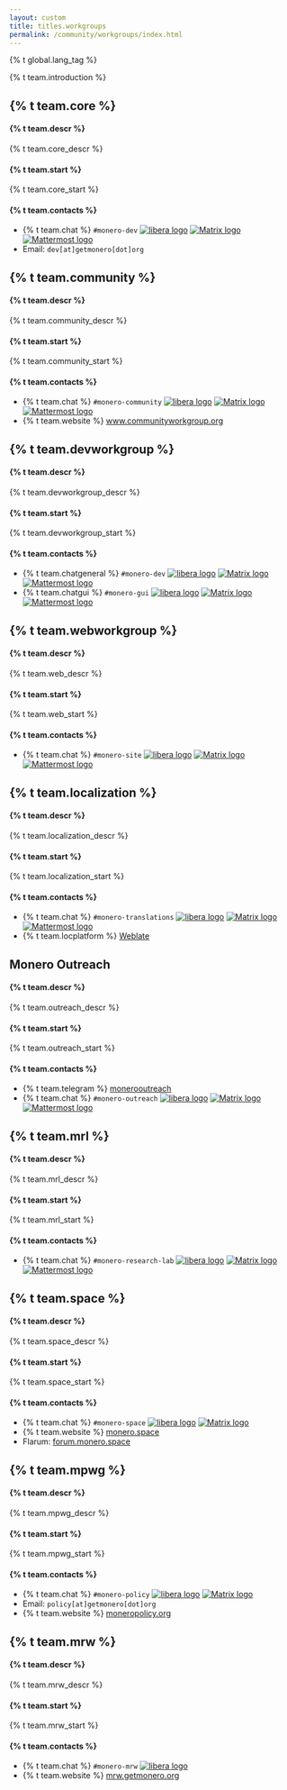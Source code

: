 ```yaml
---
layout: custom
title: titles.workgroups
permalink: /community/workgroups/index.html
---
```


{% t global.lang_tag %}
<div class="team">
  <div class="container description">
    <p>{% t team.introduction %}</p>
  </div>
  <section class="container">
    <div class="row">
      <div class="left half col-lg-6 col-md-6 col-sm-12 col-xs-12">
        <div class="info-block">
          <div class="row center-xs">
            <h2>{% t team.core %}</h2>
          </div>
          <h4>{% t team.descr %}</h4>
          <p>{% t team.core_descr %}</p>
          <h4>{% t team.start %}</h4>
          <p>{% t team.core_start %}</p>
          <h4>{% t team.contacts %}</h4>
          <ul class="logo">
            <li>{% t team.chat %} <code>#monero-dev</code> <a class="chats-img" href="irc://irc.libera.chat/#monero-dev"><img class="libera" src="/img/libera.svg" title="libera" alt="libera logo"></a> <a class="chats-img" href="https://matrix.to/#/#monero-dev:monero.social?via=matrix.org&via=monero.social&via=haveno.network"><img class="matrix" src="/img/matrix-logo.svg" title="Matrix" alt="Matrix logo"></a> <a class="chats-img" href="https://mattermost.getmonero.org/monero/channels/monero-dev"><img class="mattermost" src="/img/mattermost.png" title="MatterMost" alt="Mattermost logo"></a></li>
            <li>Email: <code>dev[at]getmonero[dot]org</code></li>
          </ul>
          <div class="row center-xs icons">
            <a class="ext-noicon" href="https://github.com/monero-project/" target="_blank" rel="noreferrer, noopener" aria-label="GitHub logo"><div class="col social-icon github"></div></a>
          </div>
        </div>
      </div>
      <div class="right half col-lg-6 col-md-6 col-sm-12 col-xs-12">
        <div class="info-block">
          <div class="row center-xs">
            <h2>{% t team.community %}</h2>
          </div>
          <h4>{% t team.descr %}</h4>
          <p>{% t team.community_descr %}</p>
          <h4>{% t team.start %}</h4>
          <p>{% t team.community_start %}</p>
          <h4>{% t team.contacts %}</h4>
          <ul class="logo">
            <li>{% t team.chat %} <code>#monero-community</code> <a class="chats-img" href="irc://irc.libera.chat/#monero-community"><img class="libera" src="/img/libera.svg" title="libera" alt="libera logo"></a> <a class="chats-img" href="https://matrix.to/#/#monero-community:monero.social?via=matrix.org&via=monero.social"><img class="matrix" src="/img/matrix-logo.svg" title="Matrix" alt="Matrix logo"></a> <a class="chats-img" href="https://mattermost.getmonero.org/monero/channels/monero-community"><img class="mattermost" src="/img/mattermost.png" title="MatterMost" alt="Mattermost logo"></a></li>
            <li>{% t team.website %} <a href="https://www.communityworkgroup.org/">www.communityworkgroup.org</a></li>
          </ul>
          <div class="row center-xs icons">
            <a class="ext-noicon" href="https://repo.getmonero.org/monero-project/" target="_blank" rel="noreferrer, noopener" aria-label="Gitlab logo"><div class="col social-icon gitlab"></div></a><a class="ext-noicon" href="https://www.reddit.com/r/MoneroCommunity/" target="_blank" rel="noreferrer, noopener" aria-label="Reddit logo"><div class="col social-icon reddit"></div></a>
          </div>
        </div>
      </div>
      <div class="left half col-lg-6 col-md-6 col-sm-12 col-xs-12">
        <div class="info-block">
          <div class="row center-xs">
            <h2>{% t team.devworkgroup %}</h2>
          </div>
          <h4>{% t team.descr %}</h4>
          <p>{% t team.devworkgroup_descr %}</p>
          <h4>{% t team.start %}</h4>
          <p>{% t team.devworkgroup_start %}</p>
          <h4>{% t team.contacts %}</h4>
          <ul class="logo">
            <li>{% t team.chatgeneral %} <code>#monero-dev</code> <a class="chats-img" href="irc://irc.libera.chat/#monero-dev"><img class="libera" src="/img/libera.svg" title="libera" alt="libera logo"></a> <a class="chats-img" href="https://matrix.to/#/#libera_#monero-dev:matrix.org"><img class="matrix" src="/img/matrix-logo.svg" title="Matrix" alt="Matrix logo"></a> <a class="chats-img" href="https://mattermost.getmonero.org/monero/channels/monero-dev"><img class="mattermost" src="/img/mattermost.png" title="MatterMost" alt="Mattermost logo"></a></li>
            <li>{% t team.chatgui %} <code>#monero-gui</code> <a class="chats-img" href="irc://irc.libera.chat/#monero-gui"><img class="libera" src="/img/libera.svg" title="libera" alt="libera logo"></a> <a class="chats-img" href="https://matrix.to/#/#libera_#monero-gui:matrix.org"><img class="matrix" src="/img/matrix-logo.svg" title="Matrix" alt="Matrix logo"></a> <a class="chats-img" href="https://mattermost.getmonero.org/monero/channels/monero-gui"><img class="mattermost" src="/img/mattermost.png" title="MatterMost" alt="Mattermost logo"></a></li>
          </ul>
          <div class="row center-xs icons">
            <a class="ext-noicon" href="https://github.com/monero-project/monero" target="_blank" rel="noreferrer, noopener" aria-label="Github monero logo"><div class="col social-icon github"></div></a>
            <a class="ext-noicon" href="https://github.com/monero-project/monero-gui" target="_blank" rel="noreferrer, noopener" aria-label="github monero-gui logo"><div class="col social-icon github"></div></a>
          </div>
        </div>
      </div>
      <div class="right half col-lg-6 col-md-6 col-sm-12 col-xs-12">
        <div class="info-block">
          <div class="row center-xs">
            <h2>{% t team.webworkgroup %}</h2>
          </div>
          <h4>{% t team.descr %}</h4>
          <p>{% t team.web_descr %}</p>
          <h4>{% t team.start %}</h4>
          <p>{% t team.web_start %}</p>
          <h4>{% t team.contacts %}</h4>
          <ul class="logo">
            <li>{% t team.chat %} <code>#monero-site</code> <a class="chats-img" href="irc://irc.libera.chat/#monero-site"><img class="libera" src="/img/libera.svg" title="libera" alt="libera logo"></a> <a class="chats-img" href="https://matrix.to/#/#monero-site:haveno.network?via=matrix.org&via=monero.social&via=haveno.network"><img class="matrix" src="/img/matrix-logo.svg" title="Matrix" alt="Matrix logo"></a> <a class="chats-img" href="https://mattermost.getmonero.org/monero/channels/monero-site"><img class="mattermost" src="/img/mattermost.png" title="MatterMost" alt="Mattermost logo"></a></li>
          </ul>
          <div class="row center-xs icons">
            <a class="ext-noicon" href="#" target="_blank" rel="noreferrer, noopener" aria-label="GitHub logo"><div class="col social-icon github"></div></a>
          </div>
        </div>
      </div>
      <div class="left half col-lg-6 col-md-6 col-sm-12 col-xs-12">
        <div class="info-block">
          <div class="row center-xs">
            <h2>{% t team.localization %}</h2>
          </div>
            <h4>{% t team.descr %}</h4>
          <p>{% t team.localization_descr %}</p>
          <h4>{% t team.start %}</h4>
          <p>{% t team.localization_start %}</p>
          <h4>{% t team.contacts %}</h4>
          <ul class="logo">
            <li>{% t team.chat %} <code>#monero-translations</code> <a class="chats-img" href="irc://irc.libera.chat/#monero-translations"><img class="libera" src="/img/libera.svg" title="libera" alt="libera logo"></a> <a class="chats-img" href="https://matrix.to/#/#monero-translations:monero.social?via=matrix.org&via=monero.social&via=haveno.network"><img class="matrix" src="/img/matrix-logo.svg" title="Matrix" alt="Matrix logo"></a> <a class="chats-img" href="https://mattermost.getmonero.org/monero/channels/monero-translations"><img class="mattermost" src="/img/mattermost.png" title="MatterMost" alt="Mattermost logo"></a></li>
            <li>{% t team.locplatform %} <a href="https://translate.getmonero.org">Weblate</a></li>
          </ul>
          <div class="row center-xs icons">
            <a class="ext-noicon" href="https://github.com/monero-ecosystem/monero-translations" target="_blank" rel="noreferrer, noopener" aria-label="Github logo"><div class="col social-icon github"></div></a>
          </div>
        </div>
      </div>
      <div class="right half col-lg-6 col-md-6 col-sm-12 col-xs-12">
        <div class="info-block">
          <div class="row center-xs">
            <h2>Monero Outreach</h2>
          </div>
          <h4>{% t team.descr %}</h4>
          <p>{% t team.outreach_descr %}</p>
          <h4>{% t team.start %}</h4>
          <p>{% t team.outreach_start %}</p>
          <h4>{% t team.contacts %}</h4>
          <ul class="logo">
            <li>{% t team.telegram %} <a href="https://t.me/monerooutreach">monerooutreach</a></li>
            <li>{% t team.chat %} <code>#monero-outreach</code> <a class="chats-img" href="irc://irc.libera.chat/#monero-outreach"><img class="libera" src="/img/libera.svg" title="libera" alt="libera logo"></a> <a class="chats-img" href="https://matrix.to/#/#monero-outreach:monero.social?via=matrix.org&via=monero.social&via=haveno.network"><img class="matrix" src="/img/matrix-logo.svg" title="Matrix" alt="Matrix logo"></a> <a class="chats-img" href="https://mattermost.getmonero.org/monero/channels/monero-outreach"><img class="mattermost" src="/img/mattermost.png" title="MatterMost" alt="Mattermost logo"></a></li>
          </ul>
          <div class="row center-xs icons">
            <a class="ext-noicon" href="https://twitter.com/xmroutreach" target="_blank" rel="noreferrer, noopener" aria-label="Twitter logo"><div class="col social-icon twitter"></div></a>
            <a class="ext-noicon" href="https://github.com/monero-ecosystem/outreach-docs" target="_blank" rel="noreferrer, noopener" aria-label="Github logo"><div class="col social-icon github"></div></a>
          </div>
        </div>
      </div>
      <div class="left half col-lg-6 col-md-6 col-sm-12 col-xs-12">
        <div class="info-block">
          <div class="row center-xs">
            <h2>{% t team.mrl %}</h2>
          </div>
          <h4>{% t team.descr %}</h4>
          <p>{% t team.mrl_descr %}</p>
          <h4>{% t team.start %}</h4>
          <p>{% t team.mrl_start %}</p>
          <h4>{% t team.contacts %}</h4>
          <ul class="logo">
            <li>{% t team.chat %} <code>#monero-research-lab</code> <a class="chats-img" href="irc://irc.libera.chat/#monero-research-lab"><img class="libera" src="/img/libera.svg" title="libera" alt="libera logo"></a> <a class="chats-img" href="https://matrix.to/#/#monero-research-lab:matrix.org?via=matrix.org&via=monero.social&via=privacytools.io"><img class="matrix" src="/img/matrix-logo.svg" title="Matrix" alt="Matrix logo"></a> <a class="chats-img" href="https://mattermost.getmonero.org/monero/channels/monero-research-lab"><img class="mattermost" src="/img/mattermost.png" title="MatterMost" alt="Mattermost logo"></a></li>
          </ul>
          <div class="row center-xs icons">
            <a class="ext-noicon" href="https://github.com/monero-project/research-lab" target="_blank" rel="noreferrer, noopener" aria-label="GitHub logo"><div class="col social-icon github"></div></a>
          </div>
        </div>
      </div>
      <div class="right half col-lg-6 col-md-6 col-sm-12 col-xs-12">
        <div class="info-block">
          <div class="row center-xs">
            <h2>{% t team.space %}</h2>
          </div>
          <h4>{% t team.descr %}</h4>
          <p>{% t team.space_descr %}</p>
          <h4>{% t team.start %}</h4>
          <p>{% t team.space_start %}</p>
          <h4>{% t team.contacts %}</h4>
          <ul class="logo">
            <li>{% t team.chat %} <code>#monero-space</code> <a class="chats-img" href="irc://irc.libera.chat/#monero-space"><img class="libera" src="/img/libera.svg" title="libera" alt="libera logo"></a> <a class="chats-img" href="https://matrix.to/#/#monero-space:monero.social?via=matrix.org&via=monero.social"><img class="matrix" src="/img/matrix-logo.svg" title="Matrix" alt="Matrix logo"></a></li>
            <li>{% t team.website %} <a href="https://monero.space" target="_blank" rel="noreferrer, noopener">monero.space</a></li>
            <li>Flarum: <a href="https://forum.monero.space" target="_blank" rel="noreferrer, noopener">forum.monero.space</a></li>
          </ul>
          <div class="row center-xs icons">
            <a class="ext-noicon" href="https://twitter.com/MoneroSpace" target="_blank" rel="noreferrer, noopener" aria-label="Twitter logo"><div class="col social-icon twitter"></div></a>
          </div>
        </div>
      </div>
      <div class="left half col-lg-6 col-md-6 col-sm-12 col-xs-12">
        <div class="info-block">
          <div class="row center-xs">
            <h2>{% t team.mpwg %}</h2>
          </div>
          <h4>{% t team.descr %}</h4>
          <p>{% t team.mpwg_descr %}</p>
          <h4>{% t team.start %}</h4>
          <p>{% t team.mpwg_start %}</p>
          <h4>{% t team.contacts %}</h4>
          <ul class="logo">
            <li>{% t team.chat %} <code>#monero-policy</code> <a class="chats-img" href="irc://irc.libera.chat/#monero-policy"><img class="libera" src="/img/libera.svg" title="libera" alt="libera logo"></a> <a class="chats-img" href="https://matrix.to/#/#monero-policy:matrix.org?via=matrix.org&via=monero.social"><img class="matrix" src="/img/matrix-logo.svg" title="Matrix" alt="Matrix logo"></a></li>
            <li>Email: <code>policy[at]getmonero[dot]org</code></li>
            <li>{% t team.website %} <a href="https://moneropolicy.org">moneropolicy.org</a></li>
          </ul>
        </div>
      </div>
      <div class="right half col-lg-6 col-md-6 col-sm-12 col-xs-12">
        <div class="info-block">
          <div class="row center-xs">
            <h2>{% t team.mrw %}</h2>
          </div>
          <h4>{% t team.descr %}</h4>
          <p>{% t team.mrw_descr %}</p>
          <h4>{% t team.start %}</h4>
          <p>{% t team.mrw_start %}</p>
          <h4>{% t team.contacts %}</h4>
          <ul class="logo">
            <li>{% t team.chat %} <code>#monero-mrw</code> <a class="chats-img" href="irc://irc.libera.chat/#monero-mrw"><img class="libera" src="/img/libera.svg" title="libera" alt="libera logo"></a></li>
            <li>{% t team.website %} <a href="https://mrw.getmonero.org">mrw.getmonero.org</a></li>
          </ul>
        </div>
      </div>
    </div>
  </section>
</div>
